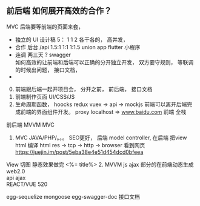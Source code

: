 ## 前后端 如何展开高效的合作？
MVC 后端要等前端的页面来套， 
- 独立的 
   UI 设计稿  5： 1
  1 2   各干各的， 高并发， 
- 合作
  后台   /api     1.5:1    1:1  1:1.5 union app  flutter 小程序
- 连调 两三天
  ?  swagger  
  如何高效的让前端和后端可以正确的分开独立开发， 双方要守规则， 
  等联调的时候出问题， 接口文档， 
- 


0.  前端跟后端一起开项目会， 分开之前， 前后端， 接口文档
1. 前端制作页面  UI/CSS/JS
2. 生命周期函数， hoocks  redux vuex  -> api -> mockjs
  前端可以离开后端完成前端的界面组件开发。 
  proxy  localhost => www.baidu.com 
前端
全栈

前后端 MVVM  MVC  

1.  MVC  JAVA/PHP/。。。 SEO更好， 后端 model controller, 在后端
把view html 编译  html res -> tcp -> http -> browser 看到网页
https://juejin.im/post/5eba38e4e51d454dcd0bfeea

  View   切图 静态效果做完
  <%= title%>
2. MVVM   js  ajax  部分的在前端动态生成  web2.0  
  api 
  ajax   
  REACT/VUE   520 

egg-sequelize   mongoose 
egg-swagger-doc   接口文档  
